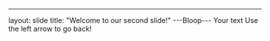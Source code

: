 ---
layout: slide
title: "Welcome to our second slide!"
---Bloop---
Your text
Use the left arrow to go back!
